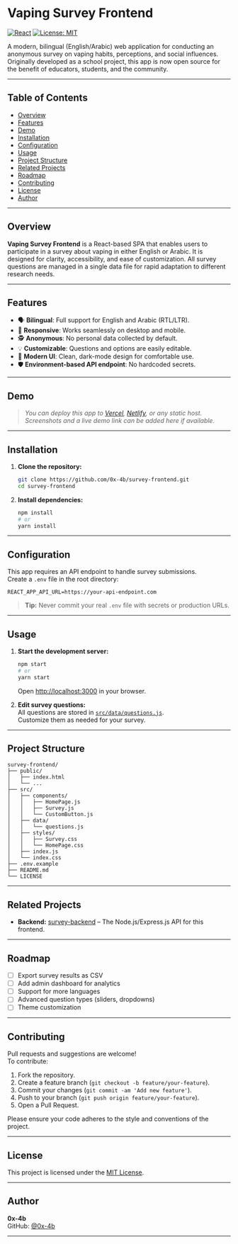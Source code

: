 # Vaping Survey Frontend

[![React](https://img.shields.io/badge/React-18%2B-blue.svg)](https://react.dev/)
[![License: MIT](https://img.shields.io/badge/License-MIT-green.svg)](LICENSE)

A modern, bilingual (English/Arabic) web application for conducting an anonymous survey on vaping habits, perceptions, and social influences. Originally developed as a school project, this app is now open source for the benefit of educators, students, and the community.

---

## Table of Contents

- [Overview](#overview)
- [Features](#features)
- [Demo](#demo)
- [Installation](#installation)
- [Configuration](#configuration)
- [Usage](#usage)
- [Project Structure](#project-structure)
- [Related Projects](#related-projects)
- [Roadmap](#roadmap)
- [Contributing](#contributing)
- [License](#license)
- [Author](#author)

---

## Overview

**Vaping Survey Frontend** is a React-based SPA that enables users to participate in a survey about vaping in either English or Arabic. It is designed for clarity, accessibility, and ease of customization. All survey questions are managed in a single data file for rapid adaptation to different research needs.

---

## Features

- 🗣️ **Bilingual**: Full support for English and Arabic (RTL/LTR).
- 📱 **Responsive**: Works seamlessly on desktop and mobile.
- 🕵️ **Anonymous**: No personal data collected by default.
- 💡 **Customizable**: Questions and options are easily editable.
- 🎨 **Modern UI**: Clean, dark-mode design for comfortable use.
- 🛡️ **Environment-based API endpoint**: No hardcoded secrets.

---

## Demo

> _You can deploy this app to [Vercel](https://vercel.com/), [Netlify](https://www.netlify.com/), or any static host. Screenshots and a live demo link can be added here if available._

---

## Installation

1. **Clone the repository:**
   ```bash
   git clone https://github.com/0x-4b/survey-frontend.git
   cd survey-frontend
   ```

2. **Install dependencies:**
   ```bash
   npm install
   # or
   yarn install
   ```

---

## Configuration

This app requires an API endpoint to handle survey submissions.  
Create a `.env` file in the root directory:

```
REACT_APP_API_URL=https://your-api-endpoint.com
```

> **Tip:** Never commit your real `.env` file with secrets or production URLs.

---

## Usage

1. **Start the development server:**
   ```bash
   npm start
   # or
   yarn start
   ```
   Open [http://localhost:3000](http://localhost:3000) in your browser.

2. **Edit survey questions:**  
   All questions are stored in [`src/data/questions.js`](src/data/questions.js).  
   Customize them as needed for your survey.

---

## Project Structure

```
survey-frontend/
├── public/
│   ├── index.html
│   └── ...
├── src/
│   ├── components/
│   │   ├── HomePage.js
│   │   ├── Survey.js
│   │   └── CustomButton.js
│   ├── data/
│   │   └── questions.js
│   ├── styles/
│   │   ├── Survey.css
│   │   └── HomePage.css
│   ├── index.js
│   └── index.css
├── .env.example
├── README.md
└── LICENSE
```

---

## Related Projects

- **Backend:** [survey-backend](https://github.com/0x-4b/survey-backend) – The Node.js/Express.js API for this frontend.

---

## Roadmap

- [ ] Export survey results as CSV
- [ ] Add admin dashboard for analytics
- [ ] Support for more languages
- [ ] Advanced question types (sliders, dropdowns)
- [ ] Theme customization

---

## Contributing

Pull requests and suggestions are welcome!  
To contribute:

1. Fork the repository.
2. Create a feature branch (`git checkout -b feature/your-feature`).
3. Commit your changes (`git commit -am 'Add new feature'`).
4. Push to your branch (`git push origin feature/your-feature`).
5. Open a Pull Request.

Please ensure your code adheres to the style and conventions of the project.

---

## License

This project is licensed under the [MIT License](LICENSE).

---

## Author

**0x-4b**  
GitHub: [@0x-4b](https://github.com/0x-4b)

---
